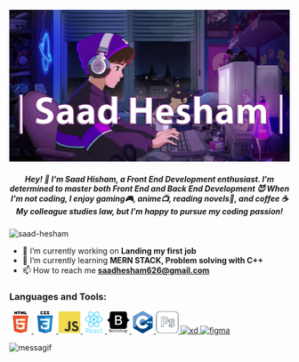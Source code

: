 <a href="#"><img src="./Capture.jpg"/></a>
<br/>
<h5 align="center">
  Hey! 👋 I'm Saad Hisham, a Front End Development enthusiast. I'm determined to master both Front End and Back End Development 😈
  When I'm not coding, I enjoy gaming🎮, anime📺, reading novels📖, and coffee ☕️ My colleague studies law, but I'm happy to pursue my coding passion!
</h5>
<div>
  <p align="left"> <img src="https://komarev.com/ghpvc/?username=saad-hesham&label=Profile%20views&color=0e75b6&style=flat" alt="saad-hesham" /> </p>

  - 🔭 I’m currently working on **Landing my first job**
  - 🌱 I’m currently learning **MERN STACK, Problem solving with C++**
  - 📫 How to reach me **saadhesham626@gmail.com**

  <h3 align="left">Languages and Tools:</h3>
  <p align="left">
    <a href="https://raw.githubusercontent.com/devicons/devicon/master/icons/html5/html5-original-wordmark.svg" target="_blank" rel="noreferrer"> <img src="https://raw.githubusercontent.com/devicons/devicon/master/icons/html5/html5-original-wordmark.svg" alt="html5" width="40" height="40"/> </a>
    <a href="https://raw.githubusercontent.com/devicons/devicon/master/icons/css3/css3-original-wordmark.svg" target="_blank" rel="noreferrer"> <img src="https://raw.githubusercontent.com/devicons/devicon/master/icons/css3/css3-original-wordmark.svg" alt="css3" width="40" height="40"/> </a>
    <a href="https://raw.githubusercontent.com/devicons/devicon/master/icons/javascript/javascript-original.svg" target="_blank" rel="noreferrer"> <img src="https://raw.githubusercontent.com/devicons/devicon/master/icons/javascript/javascript-original.svg" alt="javascript" width="40" height="40"/> </a>
    <a href="https://raw.githubusercontent.com/devicons/devicon/master/icons/react/react-original-wordmark.svg" target="_blank" rel="noreferrer"> <img src="https://raw.githubusercontent.com/devicons/devicon/master/icons/react/react-original-wordmark.svg" alt="react" width="40" height="40"/> </a>
    <a href="https://raw.githubusercontent.com/devicons/devicon/master/icons/bootstrap/bootstrap-plain-wordmark.svg" target="_blank" rel="noreferrer"> <img src="https://raw.githubusercontent.com/devicons/devicon/master/icons/bootstrap/bootstrap-plain-wordmark.svg" alt="bootstrap" width="40" height="40"/> </a>
    <a href="https://raw.githubusercontent.com/devicons/devicon/master/icons/cplusplus/cplusplus-original.svg" target="_blank" rel="noreferrer"> <img src="https://raw.githubusercontent.com/devicons/devicon/master/icons/cplusplus/cplusplus-original.svg" alt="cplusplus" width="40" height="40"/> </a>
    <a href="https://raw.githubusercontent.com/devicons/devicon/master/icons/photoshop/photoshop-line.svg" target="_blank" rel="noreferrer"> <img src="https://raw.githubusercontent.com/devicons/devicon/master/icons/photoshop/photoshop-line.svg" alt="photoshop" width="40" height="40"/> </a>
    <a href="https://cdn.worldvectorlogo.com/logos/adobe-xd.svg" target="_blank" rel="noreferrer"> <img src="https://cdn.worldvectorlogo.com/logos/adobe-xd.svg" alt="xd" width="40" height="40"/> </a>
    <a href="https://www.figma.com/" target="_blank" rel="noreferrer"> <img src="https://www.vectorlogo.zone/logos/figma/figma-icon.svg" alt="figma" width="40" height="40"/> </a>
  </p>

  <img src="https://raw.githubusercontent.com/TheDudeThatCode/TheDudeThatCode/master/Assets/Designer.gif" alt="messagif" border="0">
</div>



